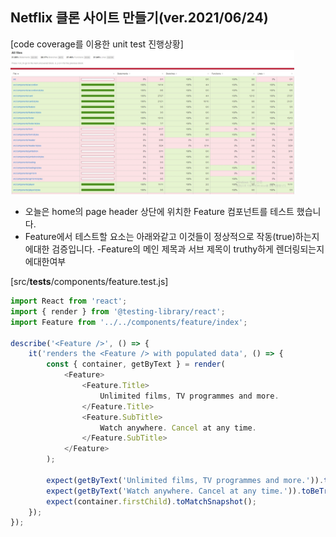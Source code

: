 ## Netflix 클론 사이트 만들기(ver.2021/06/24)

[code coverage를 이용한 unit test 진행상황]
<img src="public/images/misc/react_netflix_20210623.jpg" width="90%" height="80%" alt="react_netflix"></img>

* 오늘은 home의 page header 상단에 위치한 Feature 컴포넌트를 테스트 했습니다.
* Feature에서 테스트할 요소는 아래와같고 이것들이 정상적으로 작동(true)하는지에대한 검증입니다.
-Feature의 메인 제목과 서브 제목이 truthy하게 렌더링되는지에대한여부

[src/__tests__/components/feature.test.js]
```javascript
import React from 'react';
import { render } from '@testing-library/react';
import Feature from '../../components/feature/index';

describe('<Feature />', () => {
    it('renders the <Feature /> with populated data', () => {
        const { container, getByText } = render(
            <Feature>
                <Feature.Title>
                    Unlimited films, TV programmes and more.
                </Feature.Title>
                <Feature.SubTitle>
                    Watch anywhere. Cancel at any time.
                </Feature.SubTitle>
            </Feature>
        );

        expect(getByText('Unlimited films, TV programmes and more.')).toBeTruthy();
        expect(getByText('Watch anywhere. Cancel at any time.')).toBeTruthy();
        expect(container.firstChild).toMatchSnapshot();
    });
});
```